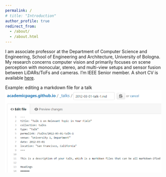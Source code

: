 ```yaml
---
permalink: /
# title: "Introduction"
author_profile: true
redirect_from: 
  - /about/
  - /about.html
---
```


I am associate professor at the Department of Computer Science and Engineering, School of Engineering and Architecture, University of Bologna. My research concerns computer vision and primarily focuses on scene perception with monocular, stereo, and multi-view setups and sensor fusion between LiDARs/ToFs and cameras. I’m IEEE Senior member. A short CV is available [here](/files/CV_ENG.PDF).



Example: editing a markdown file for a talk
![Editing a markdown file for a talk](/images/editing-talk.png)

